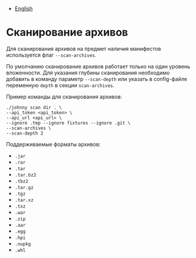 - [English](../../agent/scan-archive.en/)

# Сканирование архивов

Для сканирования архивов на предмет наличия манифестов используется флаг `--scan-archives`.

По умолчанию сканирование архивов работает только на один уровень вложенности. Для указания глубины сканирования необходимо добавить в команду параметр `--scan-depth` или указать в config-файле переменную `depth` в секции `scan-archives`.

Пример команды для сканирования архивов:

```
./johnny scan dir . \
--api_token <api_token> \
--api_url <api_url> \
--ignore .tmp --ignore fixtures --ignore .git \
--scan-archives \
--scan-depth 2
```

Поддерживаемые форматы архивов:

- `.jar`
- `.rar`
- `.tar`
- `.tar.bz2`
- `.tbz2`
- `.tar.gz`
- `.tgz`
- `.tar.xz`
- `.txz`
- `.war`
- `.zip`
- `.aar`
- `.egg`
- `.hpi`
- `.nupkg`
- `.whl`
